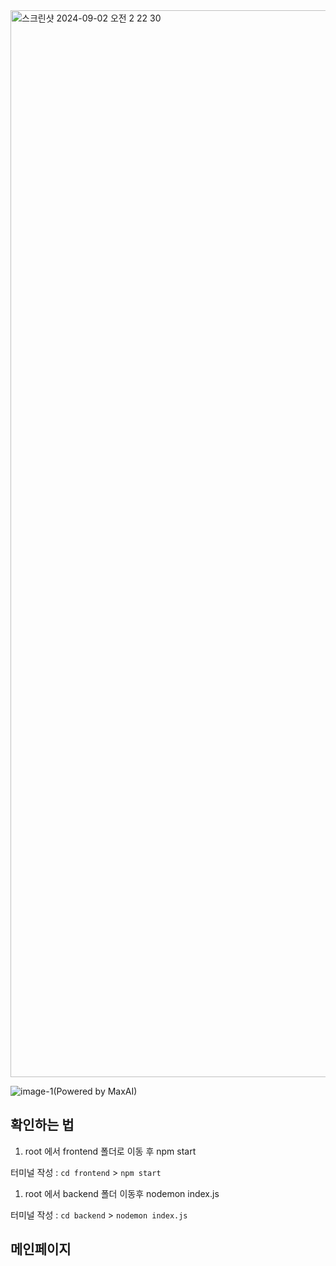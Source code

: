<img width="1707" alt="스크린샷 2024-09-02 오전 2 22 30" src="https://github.com/user-attachments/assets/2e11ebd3-7214-447c-8b1d-82655cdb7e64">

![image-1(Powered by MaxAI)](https://github.com/user-attachments/assets/70568aef-f985-4622-abf1-ad4e927bfb74)


## 확인하는 법 

1. root 에서 frontend 폴더로 이동 후 npm start

터미널 작성 : `cd frontend`  > `npm start`

1. root 에서 backend 폴더 이동후 nodemon index.js

터미널 작성 : `cd backend`  > `nodemon index.js`

## 메인페이지
